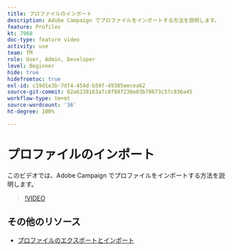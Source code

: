 ```yaml
---
title: プロファイルのインポート
description: Adobe Campaign でプロファイルをインポートする方法を説明します。
feature: Profiles
kt: 7968
doc-type: feature video
activity: use
team: TM
role: User, Admin, Developer
level: Beginner
hide: true
hidefromtoc: true
exl-id: c19d1e3b-7df4-454d-b59f-49385eecea62
source-git-commit: 02a6238163a7c8f887236e03b78673c57c836a45
workflow-type: tm+mt
source-wordcount: '36'
ht-degree: 100%

---
```


# プロファイルのインポート

このビデオでは、Adobe Campaign でプロファイルをインポートする方法を説明します。

>[!VIDEO](https://video.tv.adobe.com/v/25608?quality=12)

## その他のリソース

- [プロファイルのエクスポートとインポート](https://experienceleague.adobe.com/docs/campaign-classic/using/getting-started/profile-management/exporting-and-importing-profiles.html?lang=ja)
